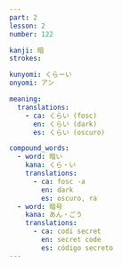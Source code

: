 ```yaml
---
part: 2
lesson: 2
number: 122

kanji: 暗
strokes:

kunyomi: くらーい
onyomi: アン

meaning:
  translations:
    - ca: くらい (fosc)
      en: くらい (dark)
      es: くらい (oscuro)

compound_words:
  - word: 暗い
    kana: くら・い
    translations:
      - ca: fosc -a
        en: dark
        es: oscuro, ra
  - word: 暗号
    kana: あん・ごう
    translations:
      - ca: codi secret
        en: secret code
        es: código secreto
---
```

